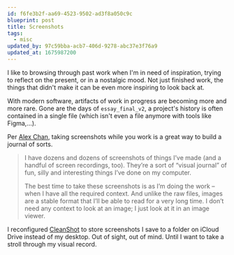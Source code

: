 ```yaml
---
id: f6fe3b2f-aa69-4523-9502-ad3f8a050c9c
blueprint: post
title: Screenshots
tags:
  - misc
updated_by: 97c59bba-acb7-406d-9278-abc37e3f76a9
updated_at: 1675987200
---
```

I like to browsing through past work when I'm in need of inspiration, trying to reflect on the present, or in a nostalgic mood. Not just finished work, the things that didn't make it can be even more inspiring to look back at.

With modern software, artifacts of work in progress are becoming more and more rare. Gone are the days of `essay_final_v2`, a project's history is often contained in a single file (which isn't even a file anymore with tools like Figma,…).

Per [Alex Chan](https://alexwlchan.net/2022/screenshots/), taking screenshots while you work is a great way to build a journal of sorts.

> I have dozens and dozens of screenshots of things I’ve made (and a handful of screen recordings, too). They’re a sort of “visual journal” of fun, silly and interesting things I’ve done on my computer.
>
> The best time to take these screenshots is as I’m doing the work – when I have all the required context. And unlike the raw files, images are a stable format that I’ll be able to read for a very long time. I don’t need any context to look at an image; I just look at it in an image viewer.

I reconfigured [CleanShot](https://cleanshot.com/) to store screenshots I save to a folder on iCloud Drive instead of my desktop. Out of sight, out of mind. Until I want to take a stroll through my visual record.